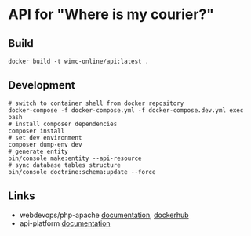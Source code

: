 # API for "Where is my courier?"

## Build
```shell script
docker build -t wimc-online/api:latest .
```

## Development
```shell script
# switch to container shell from docker repository
docker-compose -f docker-compose.yml -f docker-compose.dev.yml exec bash
# install composer dependencies
composer install
# set dev environment
composer dump-env dev
# generate entity
bin/console make:entity --api-resource
# sync database tables structure
bin/console doctrine:schema:update --force
```

## Links
- webdevops/php-apache [documentation](https://dockerfile.readthedocs.io/en/latest/content/DockerImages/dockerfiles/php-apache.html), [dockerhub](https://hub.docker.com/r/webdevops/php-apache)
- api-platform [documentation](https://api-platform.com/docs)
